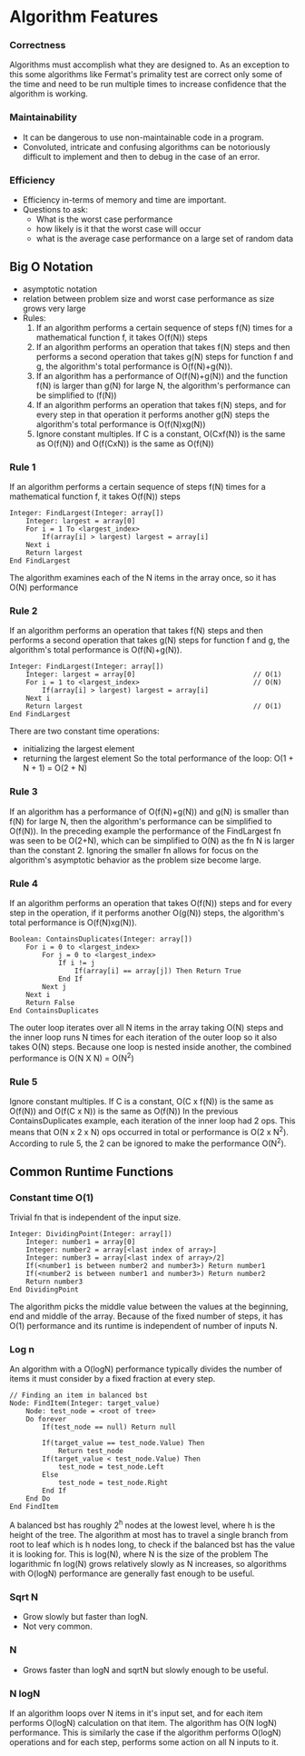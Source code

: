 # Algorithm Features
### Correctness
Algorithms must accomplish what they are designed to. As an exception to this
some algorithms like Fermat's primality test are correct only some of the time
and need to be run multiple times to increase confidence that the algorithm is
working.

### Maintainability
- It can be dangerous to use non-maintainable code in a program. 
- Convoluted, intricate and confusing algorithms can be notoriously difficult to 
implement and then to debug in the case of an error.

### Efficiency
- Efficiency in-terms of memory and time are important.
- Questions to ask:
    - What is the worst case performance
    - how likely is it that the worst case will occur
    - what is the average case performance on a large set of random data

## Big O Notation
- asymptotic notation
- relation between problem size and worst case performance as size grows very large
- Rules:
    1. If an algorithm performs a certain sequence of steps f(N) times for a mathematical
    function f, it takes O(f(N)) steps
    2. If an algorithm performs an operation that takes f(N) steps and then performs a 
    second operation that takes g(N) steps for function f and g, the algorithm's total
    performance is O(f(N)+g(N)).
    3. If an algorithm has a performance of O(f(N)+g(N)) and the function f(N) is larger 
    than g(N) for large N, the algorithm's performance can be simplified to (f(N))
    4. If an algorithm performs an operation that takes f(N) steps, and for every step
    in that operation it performs another g(N) steps the algorithm's total performance
    is O(f(N)xg(N))
    5. Ignore constant multiples. If C is a constant, O(Cxf(N)) is the same as O(f(N))
    and O(f(CxN)) is the same as O(f(N))

### Rule 1
If an algorithm performs a certain sequence of steps f(N) times for a mathematical 
function f, it takes O(f(N)) steps
```
Integer: FindLargest(Integer: array[])
    Integer: largest = array[0]
    For i = 1 To <largest_index>
        If(array[i] > largest) largest = array[i]
    Next i
    Return largest
End FindLargest
```
The algorithm examines each of the N items in the array once, so it has O(N)
performance

### Rule 2
If an algorithm performs an operation that takes f(N) steps and then performs a
second operation that takes g(N) steps for function f and g, the algorithm's total
performance is O(f(N)+g(N)).
```
Integer: FindLargest(Integer: array[])
    Integer: largest = array[0]                             // O(1)
    For i = 1 to <largest_index>                            // O(N)
        If(array[i] > largest) largest = array[i]
    Next i
    Return largest                                          // O(1)
End FindLargest
```
There are two constant time operations:
- initializing the largest element
- returning the largest element
So the total performance of the loop: O(1 + N + 1) = O(2 + N)

### Rule 3
If an algorithm has a performance of O(f(N)+g(N)) and g(N) is smaller than f(N) for
large N, then the algorithm's performance can be simplified to O(f(N)).
In the preceding example the performance of the FindLargest fn was seen to be O(2+N),
which can be simplified to O(N) as the fn N is larger than the constant 2.
Ignoring the smaller fn allows for focus on the algorithm's asymptotic behavior
as the problem size become large.

### Rule 4
If an algorithm performs an operation that takes O(f(N)) steps and for every step in 
the operation, if it performs another O(g(N)) steps, the algorithm's total performance
is O(f(N)xg(N)).
```
Boolean: ContainsDuplicates(Integer: array[])
    For i = 0 to <largest_index>
        For j = 0 to <largest_index>
            If i != j
                If(array[i] == array[j]) Then Return True
            End If
        Next j
    Next i
    Return False
End ContainsDuplicates
```
The outer loop iterates over all N items in the array taking O(N) steps
and the inner loop runs N times for each iteration of the outer loop so it also
takes O(N) steps. Because one loop is nested inside another, the combined performance
is O(N X N) = O(N<sup>2</sup>)

### Rule 5
Ignore constant multiples. If C is a constant, O(C x f(N)) is the same as O(f(N)) and
O(f(C x N)) is the same as O(f(N))
In the previous ContainsDuplicates example, each iteration of the inner loop had 2 ops.
This means that O(N x 2 x N) ops occurred in total or performance is O(2 x N<sup>2</sup>).
According to rule 5, the 2 can be ignored to make the performance O(N<sup>2</sup>).

## Common Runtime Functions
### Constant time O(1)
Trivial fn that is independent of the input size.
```
Integer: DividingPoint(Integer: array[])
    Integer: number1 = array[0]
    Integer: number2 = array[<last index of array>]
    Integer: number3 = array[<last index of array>/2]
    If(<number1 is between number2 and number3>) Return number1
    If(<number2 is between number1 and number3>) Return number2
    Return number3
End DividingPoint
```
The algorithm picks the middle value between the values at the beginning, end and
middle of the array. Because of the fixed number of steps, it has O(1) performance
and its runtime is independent of number of inputs N.

### Log n
An algorithm with a O(logN) performance typically divides the number of items it must
consider by a fixed fraction at every step.
```
// Finding an item in balanced bst
Node: FindItem(Integer: target_value)
    Node: test_node = <root of tree>
    Do forever
        If(test_node == null) Return null
        
        If(target_value == test_node.Value) Then
            Return test_node
        If(target_value < test_node.Value) Then
            test_node = test_node.Left
        Else
            test_node = test_node.Right
        End If
    End Do
End FindItem
```
A balanced bst has roughly 2<sup>h</sup> nodes at the lowest level, where h is the 
height of the tree. The algorithm at most has to travel a single branch from root to
leaf which is h nodes long, to check if the balanced bst has the value it is looking
for. This is log(N), where N is the size of the problem
The logarithmic fn log(N) grows relatively slowly as N increases, so algorithms with 
O(logN) performance are generally fast enough to be useful.

### Sqrt N
- Grow slowly but faster than logN.
- Not very common.


### N
- Grows faster than logN and sqrtN but slowly enough to be useful.

### N logN
If an algorithm loops over N items in it's input set, and for each item performs O(logN)
calculation on that item. The algorithm has O(N logN) performance.
This is similarly the case if the algorithm performs O(logN) operations and for each 
step, performs some action on all N inputs to it.

